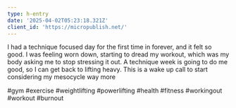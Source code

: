 ```yaml
---
type: h-entry
date: '2025-04-02T05:23:18.321Z'
client_id: 'https://micropublish.net/'
---
```

I had a technique focused day for the first time in forever, and it felt so good. I was feeling worn down, starting to dread my workout, which was my body asking me to stop stressing it out. A technique week is going to do me good, so I can get back to lifting heavy. This is a wake up call to start considering my mesocycle way more

#gym #exercise #weightlifting #powerlifting #health #fitness #workingout #workout #burnout